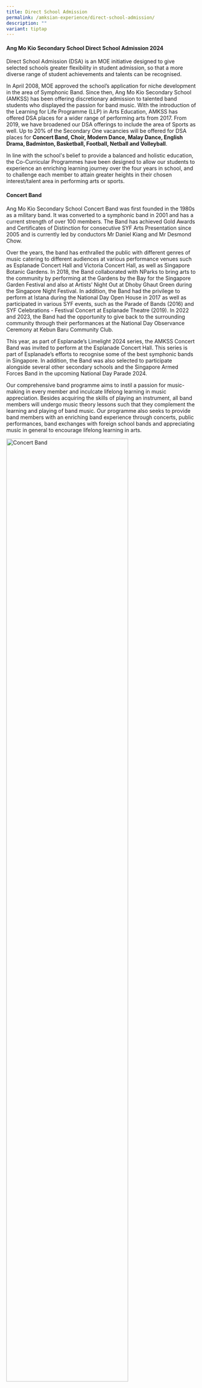 ```yaml
---
title: Direct School Admission
permalink: /amksian-experience/direct-school-admission/
description: ""
variant: tiptap
---
```

<h4>Ang Mo Kio Secondary School Direct School Admission 2024</h4>
<p>Direct School Admission (DSA) is an MOE initiative designed to give selected
schools greater flexibility in student admission, so that a more diverse
range of student achievements and talents can be recognised.</p>
<p>In April 2008, MOE approved the school’s application for niche development
in the area of Symphonic Band. Since then, Ang Mo Kio Secondary School
(AMKSS) has been offering discretionary admission to talented band students
who displayed the passion for band music. With the introduction of the
Learning for Life Programme (LLP) in Arts Education, AMKSS has offered
DSA places for a wider range of performing arts from 2017. From 2019, we
have broadened our DSA offerings to include the area of Sports as well.
Up to 20% of the Secondary One vacancies will be offered for DSA places
for&nbsp;<strong>Concert Band, Choir, Modern Dance, Malay Dance, English Drama, Badminton, Basketball, Football, Netball and Volleyball</strong>.</p>
<p>In line with the school's belief to provide a balanced and holistic education,
the Co-Curricular Programmes have been designed to allow our students to
experience an enriching learning journey over the four years in school,
and to challenge each member to attain greater heights in their chosen
interest/talent area in performing arts or sports.</p>
<h4>Concert Band</h4>
<p>Ang Mo Kio Secondary School Concert Band was first founded in the 1980s
as a military band. It was converted to a symphonic band in 2001 and has
a current strength of over 100 members. The Band has achieved Gold Awards
and Certificates of Distinction for consecutive SYF Arts Presentation since
2005 and is currently led by conductors Mr Daniel Kiang and Mr Desmond
Chow.</p>
<p>Over the years, the band has enthralled the public with different genres
of music catering to different audiences at various performance venues
such as Esplanade Concert Hall and Victoria Concert Hall, as well as Singapore
Botanic Gardens. In 2018, the Band collaborated with NParks to bring arts
to the community by performing at the Gardens by the Bay for the Singapore
Garden Festival and also at Artists’ Night Out at Dhoby Ghaut Green during
the Singapore Night Festival. In addition, the Band had the privilege to
perform at Istana during the National Day Open House in 2017 as well as
participated in various SYF events, such as the Parade of Bands (2016)
and SYF Celebrations - Festival Concert at Esplanade Theatre (2019). In
2022 and 2023, the Band had the opportunity to give back to the surrounding
community through their performances at the National Day Observance Ceremony
at Kebun Baru Community Club.</p>
<p>This year, as part of Esplanade’s Limelight 2024 series, the AMKSS Concert
Band was invited to perform at the Esplanade Concert Hall. This series
is part of Esplanade’s efforts to recognise some of the best symphonic
bands in Singapore. In addition, the Band was also selected to participate
alongside several other secondary schools and the Singapore Armed Forces
Band in the upcoming National Day Parade 2024.</p>
<p>Our comprehensive band programme aims to instil a passion for music-making
in every member and inculcate lifelong learning in music appreciation.
Besides acquiring the skills of playing an instrument, all band members
will undergo music theory lessons such that they complement the learning
and playing of band music. Our programme also seeks to provide band members
with an enriching band experience through concerts, public performances,
band exchanges with foreign school bands and appreciating music in general
to encourage lifelong learning in arts.</p>
<div class="isomer-image-wrapper">
<img style="width:80%;" height="auto" width="100%" alt="Concert Band" src="/images/Band_DSA.jpg">
</div>
<p>
<br>&nbsp;&nbsp;&nbsp;&nbsp;&nbsp;&nbsp;&nbsp;&nbsp;</p>
<table style="minWidth: 25px">
<colgroup>
<col>
</colgroup>
<tbody>
<tr>
<td rowspan="1" colspan="1">
<p><strong>Concert Band</strong>
</p>
</td>
</tr>
<tr>
<td rowspan="1" colspan="1">
<ul data-tight="true" class="tight">
<li>
<p>Pass audition and interview.</p>
</li>
<li>
<p>Relevant instrumental skills in primary school bands and string ensembles.</p>
</li>
<li>
<p>For the auditions, all applicants must prepare the following:</p>
<ul data-tight="true" class="tight">
<li>
<p>2 pieces of music (1-2 min each) of his/her choice on the instrument in
his/her talent area.</p>
</li>
<li>
<p>Major scales of at least 1 octave: Concert F, Bb, Eb and Ab (For all instruments
except non-pitched percussion instruments).</p>
</li>
</ul>
</li>
<li>
<p>Candidates must be able to imitate melodies and rhythms given by the instructor/teacher.</p>
</li>
<li>
<p>Candidates will also be given a short piece of Sec 1 music to sight-read.</p>
</li>
<li>
<p>Applicants must bring their own instrument and choice piece of music for
the audition. Only keyboard and percussion instruments will be provided
by the school.</p>
</li>
<li>
<p>Exemplify positive character traits, including resilience, motivation
and integrity.
<br>*Please note that meeting all the criteria does not guarantee the student
will be shortlisted/given an offer</p>
</li>
</ul>
</td>
</tr>
</tbody>
</table>
<h4>Choir</h4>
<p>The 40-strong versatile Ang Mo Kio Secondary School Choir, comprising
Soprano, Alto, and Baritone is helmed by talented chorister-conductor,
Ms. Cherie Chai who is also a renown A Capella Trainer- Arranger-Producer,
Music Director of professional choirs and 1st professional female vocal
percussionist in Singapore. The choir achieved a Certificate of Distinction
and Certificate of Accomplishment in SYF Arts Presentations in 2019 and
2023 respectively, and participated under Special Consideration in SYF
2021.</p>
<p>To hone our students’ vocal, personal and public presentation skills,
the choir enthusiastically volunteers to perform on various public platforms;
including choral exchanges with other schools, community and school events.
Opportunities to upskill are explored through vocal workshops, master classes
and concerts every year. Theory sessions based on the ABRSM syllabus may
also be carried out for the choir members to better equip them with useful
music knowledge to appreciate the range and breadth of the world music
that they are exposed to.</p>
<p>The Choir showcases its talents at various school events such as Awards
Day, AMKsian Showcase and our school’s biennial event, the Night of Music,
Arts and Dance (NOMAD). Prior to the COVID-19 years, the Choir held joint
concert performances at public venues, such as “The Reason We Sing” and
“The Reason We Sing II” with other school choirs as well as the Voices
of Singapore Festival at CHIJmes in 2019.</p>
<p>Besides singing, the Choir’s Executive Committee, under the guidance of
the Choir Teachers and Mistress, organises activities to instill, develop
and promote self-discipline, teamwork, confidence and commitment in our
choristers. Every chorister has a responsibility to serve both the Choir
and the community; as led by the Choir's Executive Committee based on our
philosophy that every AMKsian Chorister "Ever Strives Upwards - Semper
Superne Nitens!"</p>
<div class="isomer-image-wrapper">
<img style="width:80%;" height="auto" width="100%" alt="Choir" src="/images/Choir_1_DSA.jpg">
</div>
<p>
<br>
</p>
<div class="isomer-image-wrapper">
<img style="width:80%;" height="auto" width="100%" alt="Choir" src="/images/Choir_2_DSA.jpg">
</div>
<p>
<br>
</p>
<table style="minWidth: 25px">
<colgroup>
<col>
</colgroup>
<tbody>
<tr>
<td rowspan="1" colspan="1">
<p><strong>Choir</strong>
</p>
</td>
</tr>
<tr>
<td rowspan="1" colspan="1">
<ul data-tight="true" class="tight">
<li>
<p>Pass audition and interview.</p>
</li>
<li>
<p>For the auditions, applicants must prepare the following:</p>
<ul data-tight="true" class="tight">
<li>
<p>Sing one piece of music (1-2 min) of his/her choice, from the choral,
classical or musical theatre genres - to be sung with/ without accompaniment.</p>
</li>
<li>
<p>Sing ‘Happy Birthday’ acapella (without accompaniment).</p>
</li>
</ul>
</li>
<li>
<p>Candidates must be able to imitate or respond to notes and rhythms according
to instructions given by the instructor/ teacher.</p>
</li>
<li>
<p>Representation in SYF Arts Choral Presentation or representation in international
choral festival competitions.</p>
</li>
<li>
<p>Music theory background (at least a grade 3 will be preferable).</p>
</li>
<li>
<p>Member of school choir</p>
</li>
<li>
<p>Exemplify positive character traits, including resilience, motivation
and integrity.
<br>*Please note that meeting all the criteria does not guarantee the student
will be shortlisted/given an offer</p>
</li>
</ul>
</td>
</tr>
</tbody>
</table>
<h4>Dance Club</h4>
<p>The Dance Club specialises in 2 broad categories of dance, namely&nbsp;<strong>Modern and Malay Dance</strong>.
Two external instructors, who are professionally-trained dancers, coach
the two dance groups in the technical and artistic aspects of the dance.
Through our yearly Dance auditions conducted at the start of the year,
we hope to recruit members who are passionate about dance and are committed
to undergo rigorous training to build on their flexibility, physical strength
and stamina.</p>
<p>The&nbsp;<strong>Modern Dance</strong>&nbsp;group strives to nurture and
develop versatile performers. Through dance, students are empowered to
express their emotions and personal stories through movement and rhythm.
The dance group achieved the Certificate of Distinction in 2015, 2019,
2021 and 2023 and the Certificate of Accomplishment in 2017 at the Singapore
Youth Festival (SYF) Arts Presentation. The group also had the honour of
performing for the SYF Opening Concert at Esplanade in 2016, the Istana
Open House in 2022 and the Kebun Baru National Day Observance Ceremony
in 2023.</p>
<p>The&nbsp;<strong>Malay Dance</strong>&nbsp;consists of an exuberant group
of students with passion in Malay Dance. We provide opportunities for students
to learn and appreciate Malay Dance and culture. We aim to develop our
students to be graceful dancers and disciplined students. The group achieved
the Certificate of Distinction in 2015, 2017 and 2023 and the Certificate
of Accomplishment in 2019 and 2021 at the SYF Arts Presentation.</p>
<p>Through our dance programmes such as Schools Dance Exchange and Collaboration,
we provide our students the opportunities to learn from other instructors
as well as dancers from other schools. These programmes help build confidence
in our students when performing on stage. Besides showcasing their skills
to a variety of audiences, they will also be trained to think critically
about artistic works, relate aesthetically, affectively and cognitively
to the dance art form and the contexts of artistic works as well as explore
and experiment with the art form.</p>
<div class="isomer-image-wrapper">
<img style="width:80%;" height="auto" width="100%" alt="Modern Dance" src="/images/Modern_Dance_DSA.jpg">
</div>
<p>
<br>
</p>
<div class="isomer-image-wrapper">
<img style="width:80%;" height="auto" width="100%" alt="Malay Dance" src="/images/Malay%20Dance.jpg">
</div>
<p>
<br>
</p>
<div class="isomer-image-wrapper">
<img style="width:80%;" height="auto" width="100%" alt="Malay Dance" src="/images/Malay_Dance_DSA.jpg">
</div>
<p>
<br>
</p>
<table style="minWidth: 25px">
<colgroup>
<col>
</colgroup>
<tbody>
<tr>
<td rowspan="1" colspan="1">
<p><strong>Modern Dance</strong>
</p>
</td>
</tr>
<tr>
<td rowspan="1" colspan="1">
<ul data-tight="true" class="tight">
<li>
<p>All applicants will go through an audition and interview session.</p>
</li>
<li>
<p>For the audition, all applicants will be required to prepare a solo piece
of not more than 2 minutes. Applicants may choose to perform a piece from
any dance genre. E.g. ballet, contemporary, jazz, street, lyrical, swing,
tap, hip-hop, fusion</p>
</li>
<li>
<p>In the second segment, shortlisted applicants will then be invited to
follow our resident choreographer through a short piece of choreography</p>
<ul data-tight="true" class="tight">
<li>
<p>All applicants should audition in the dance gear and footwear suitable
to their dance genre for the first segment. Applicants are required to
bring their own music to accompany the dance. Audio can be played through
mobile phones. Props are allowed if necessary.</p>
</li>
<li>
<p>For the second segment of the audition, applicants are required to be
in leotards and tights for girls; and T-shirt and track pants for boys.</p>
</li>
</ul>
</li>
<li>
<p>Preferably a member of a dance club in primary school</p>
</li>
<li>
<p>Representation in SYF Arts Presentation / Accomplishment at National level</p>
</li>
<li>
<p>Exemplify positive character traits, including resilience, motivation
and integrity
<br>*Please note that meeting all the criteria does not guarantee the student
will be shortlisted/given an offer</p>
</li>
</ul>
</td>
</tr>
</tbody>
</table>
<table style="minWidth: 25px">
<colgroup>
<col>
</colgroup>
<tbody>
<tr>
<td rowspan="1" colspan="1">
<p><strong>Malay Dance</strong>
</p>
</td>
</tr>
<tr>
<td rowspan="1" colspan="1">
<ul data-tight="true" class="tight">
<li>
<p>All applicants will go through an audition and interview session.</p>
</li>
<li>
<p>For the auditions, all applicants must prepare a 1-2 min dance solo(s).
Applicants must choose a music that suits the dance piece. Applicants may
choose to perform a piece from any of the 5 basic Malay dance genres. e.g.
Inang, Asli, Joget, Zapin, Masri.</p>
</li>
<li>
<p>Students may perform dance(s) learnt in school (e.g. CCA, LLP) or self-choreographed
pieces and should be in PE t-shirt and track pants. Props are allowed if
necessary.</p>
</li>
<li>
<p>In the second segment, applicants will then be invited to follow our resident
choreographer through a short piece of choreography. Students will be taught
a very brief dance sequence by the instructor and have him/her reproduce
it or perform a personal interpretation of it.</p>
</li>
<li>
<p>Preferably a member of a dance club in primary school.</p>
</li>
<li>
<p>Representation in SYF Arts Presentation / Accomplishment at National level</p>
</li>
<li>
<p>Exemplify positive character traits, including resilience, motivation
and integrity
<br>*Please note that meeting all the criteria does not guarantee the student
will be shortlisted/given an offer</p>
</li>
</ul>
</td>
</tr>
</tbody>
</table>
<h4>English Drama</h4>
<p>The Drama Club aims to cultivate professionalism among its members through
diverse theatrical performances, providing each member with opportunities
to engage in various roles. Members acquire valuable acting skills, stage
presence, improvisation abilities, and collaborative teamwork essential
for staging short performances. Moreover, members rotate leadership roles
for warm-up sessions and games, fostering confidence and leadership skills.
Our Drama students also perform at school events like Awards Day and Nomad
(Night of Music and Dance) which are valuable opportunities for them to
showcase their talents, build confidence, improve their stage presence,
and develop their skills further.</p>
<p>Our track record includes achieving the Certificate of Distinction in
the Singapore Youth Festival (SYF) Arts Presentation in 2017 and 2019,
and a Certificate of Accomplishment in 2021 and 2023. Additionally, from
2016 we have participated in re:ACT, a Theatre for Social Advocacy initiative
by inwardBOUND in collaboration with charitable organisations, where secondary
schools represented different causes culminating in a collective performance.</p>
<div class="isomer-image-wrapper">
<img style="width:80%;" height="auto" width="100%" alt="English Drama" src="/images/English_Drama_DSA.jpg">
</div>
<p>
<br>
</p>
<div class="isomer-image-wrapper">
<img style="width:80%;" height="auto" width="100%" alt="English Drama" src="/images/Dramaa.jpg">
</div>
<p>
<br>
<br>
</p>
<table style="minWidth: 25px">
<colgroup>
<col>
</colgroup>
<tbody>
<tr>
<td rowspan="1" colspan="1">
<p><strong>English Drama</strong>
</p>
</td>
</tr>
<tr>
<td rowspan="1" colspan="1">
<ul data-tight="true" class="tight">
<li>
<p>All applications will be required to go through an interview and audition.
The following will be tested:</p>
<ul data-tight="true" class="tight">
<li>
<p>Acting &amp; Characterisation,</p>
</li>
<li>
<p>Voice,</p>
</li>
<li>
<p>Improvisation,</p>
</li>
<li>
<p>Stage Presence.</p>
</li>
</ul>
</li>
</ul>
<ul data-tight="true" class="tight">
<li>
<p>Please prepare a 3 to 5 minute solo performance of either</p>
<ul data-tight="true" class="tight">
<li>
<p>a piece meant for only 1 performer (i.e. a monologue) <strong>OR</strong>
</p>
</li>
<li>
<p>a piece meant for 2 or more performers but with only 1 character chosen
for the performance <strong>OR</strong>
</p>
</li>
<li>
<p>a piece meant for 2 or more performers but with the same student performing
different characters
<br>Students may perform something scripted, devised, or improvised, and can
be something learnt in school (in class of CCA). Students preparing their
own performance can search for scripts of fairy tale or folk tale adaptations
online or create these themselves.</p>
</li>
</ul>
</li>
</ul>
<ul data-tight="true" class="tight">
<li>
<p>For the second part of the audition, students are to respond to a task
which involves taking up a character role in a relatable scenario (e.g.,
meeting a schoolmate at the supermarket) with brief preparation time given
(max 5 mins). Feedback will be given after the students’ first attempt
for them to attempt a second time.</p>
</li>
</ul>
<ul data-tight="true" class="tight">
<li>
<p>Applicants with drama background and performance experience will be preferred.
Do reference prior performance experience, or theatre performance you have
watched.</p>
</li>
</ul>
<ul data-tight="true" class="tight">
<li>
<p>Exemplify positive character traits, including resilience, motivation
and integrity.
<br>*Please note that meeting all the criteria does not guarantee the student
will be shortlisted/given an offer</p>
</li>
</ul>
</td>
</tr>
</tbody>
</table>
<h4>Badminton</h4>
<p>Badminton – referred to by some as ‘The Fastest Racquet Sport in the World’
– requires agility, power, mental and physical prowess as well as endurance.
Badminton places tremendous demands on those who practice the sport.</p>
<p>Ang Mo Kio Secondary School has made a name for herself in this tough
but satisfying sport which hones delicate wrist-work skills, nimble footwork
and perseverance. Team AMKSS trains thrice a week in order to help the
students build badminton skills as well as their grit and persistence in
getting things right.</p>
<p>Over the years, our team has consistently made our presence felt in the
South Zone Inter School Badminton Tournament. In 2018, our B Division Boys
and Girls fought hard to clinch third position. The following year, our
B Division Girls achieved fourth position. In 2021, our B Girls finished
third and in 2022, emerged second in the South Zone Badminton Competition.
This year, the B Division team fought hard and the boys made it into the
quarter-finals of the National School Games (NSG) South Zone Championship.
Against a group of strong opponents, the boys learnt perseverance and resilience
as they stood their ground and gave their best. The experience was an enriching
and meaningful one for them.</p>
<p>Team AMKSS seeks opportunities that enable our players and leaders to
plan, organise and implement a variety of programmes to benefit both the
school and community. Annually, we organise a primary school badminton
competition, the “AMKSS Invitational”, to promote the sport, encourage
friendly sparring and help raise the standards of the sport amongst primary
school students. In addition, players assist in the coaching of students
in Ang Mo Kio Primary School as part of our partnership and outreach efforts
with our community.</p>
<div class="isomer-image-wrapper">
<img style="width:80%;" height="auto" width="100%" alt="Badminton" src="/images/Badmintonn.jpg">
</div>
<p>
<br>
<br>
</p>
<div class="isomer-image-wrapper">
<img style="width:80%;" height="auto" width="100%" alt="Badminton" src="/images/Badminton_DSA.jpg">
</div>
<h4>Volleyball</h4>
<p>Ang Mo Kio’s Volleyball Team was established in 1999 and has grown from
strength to strength over the 21 years. The Team has consistently punched
above its weight at the South Zone and National competitions, finishing
among the top schools in both competitions. In 2019, the B Girls and B
Boys emerged 2nd and 4th respectively in the Zonal Championships. Our B
Girls finished third in 2021, and emerged runners-up in the 2022 South
Zone Championship. In 2023, our C Boys came in 4th in the South Zone National
School Games. Our Girls team is currently coached by Mr Teo Kee Theng and
our Boys team is coached by Mr Leon Wong Fong Siang. Over the years, the
Team has produced talented individuals who went on to don National colours
and represent the country. In 2018, one of our girls, Seah Yun Zhen Desiree
was selected to represent Singapore at the 2018 ASEAN Schools Games, while
our alumni, Alicia Tan Kai Yun (graduate of 2017) represented Singapore
at the 2018 Asian U19 Beach Volleyball Championships in Thailand. In 2023,
Nadja Kim Schmidt (graduate of 2021) represented Singapore at the 32nd
Southeast Asian Games.</p>
<p>Our Volleyball programme aims to develop and sustain our students’ skills,
passion and interest in Volleyball. We also strive to achieve sustained
excellence in zonal and national competitions. And most importantly, we
are driven to inculcate values such as teamwork, discipline and resilience
in them.</p>
<div class="isomer-image-wrapper">
<img style="width:80%;" height="auto" width="100%" alt="Volleyball" src="/images/Volleyball_DSA.jpg">
</div>
<p>
<br>
</p>
<h4>Football (Boys)</h4>
<p>Football, “The Beautiful Game”, is watched and enjoyed by millions all
over the world. It is no different in Ang Mo Kio Secondary School. AMKSS
Football has come a long way and made a name for herself by nurturing several
players who have gone on to play at the highest level in Singapore and
overseas. Singapore National Team Football players such as Shakir Hamzah
and Zulfahmi Arifin are players who started their budding football journey
in AMKSS. Both players were part of Young Lions squad in 2009 and 2010
respectively, progressing to the National Team which they are still a part
of. Both have also gone on to play in foreign leagues in the region.</p>
<p>AMKSS Football team has always placed the importance of discipline, teamwork
and sportsmanship in every training aspect; enabling the athletes to consistently
perform at their maximum potential. Values are given utmost importance
as we strongly feel that the right values should be the basic foundation
in our students.</p>
<p>The AMKSS Football team emphasises on the sharpening of technical skills
in the C Division Team. This is the period where athletes are given drills
and practices to sharpen their technical skills which they have picked
up in primary schools. The AMKSS Football team is currently coached by
Coach Hairil Amin, an experienced coach who usually focuses on elite footballers
at the youth level. Additionally, his experience in the local football
scene is an added incentive for the team. The B Division Team, also coached
by Coach Hairil Amin, a greater emphasis is based on tactical awareness
coupled with continued development of their technical skills as well as
building their strength and endurance to play at their level and match
the opponents. Coach Hairil brings with him a vast amount of experience
having worked with various age group teams, S-League teams and has a great
ability to develop players and bring them to the next level.</p>
<p>Over the years, the B Division Football team has done well to get into
the Top 4 placing for the South Zone Competitions as well as League 3 Championship,
in 2016 and 2019 respectively. This year, the team got into the top 2 teams
to qualify for the next round of League 3 Championship.</p>
<p>Additionally, the AMKSS Football works with primary schools such as Anderson
Primary, where our students train together with the younger boys and guide
them through the clinic session that is conducted by our school coaches.
This promotes leadership and social skills in our students as well as building
bonds with the primary school students who may look up to them as a source
of positive influence. It is also one way for our boys to give back to
society.</p>
<p>The team trains up to three times a week to help our athletes develop
the necessary skill sets mentioned above and more importantly, mental resilience
to face any possible challenges they face on and off the field. Our Football
training programme aims to develop and sustain our students’ skills and
passion in the sport, hoping to instil pursuing their sports for life interest
in the future.</p>
<div class="isomer-image-wrapper">
<img style="width:80%;" height="auto" width="100%" alt="Football" src="/images/Football_1_DSA.jpg">
</div>
<p>
<br>
</p>
<div class="isomer-image-wrapper">
<img style="width:80%;" height="auto" width="100%" alt="Football" src="/images/Football_2_DSA.jpg">
</div>
<h4>Basketball (Boys)</h4>
<p>Basketball was reinstated as a full CCA in 2016. Having been a second
CCA for many years, the school decided to start developing the boys from
Secondary 1 due to the overwhelming interest shown by our students. The
CCA stresses the importance of sportsmanship, fair play, respect, and excellence
to enhance our athletes’ ability to perform at a higher level. Our team
trains up to three times a week to help students develop the necessary
skill sets, physical fitness and more importantly, mental resilience to
face all possible challenges they will face both on and off the court.</p>
<p>The basketball team diligently orchestrated a series of basketball mini-competitions
and friendly matches with schools across Singapore, aiming to cultivate
camaraderie and enhance their competitive prowess. This strategic effort
not only nurtured bonds of friendship within the basketball community but
also served as a platform for honing our skills and refining our competitive
edge. Additionally, the team is currently in the process of planning a
mini-competition exclusively for selected primary schools, slated to occur
towards the end of the year. This initiative is aimed at fostering the
growth of basketball by promoting the sport among young boys and encouraging
greater participation.</p>
<p>The team is currently coached by Mr. Nai Hai Kiat who has a wealth of
experience in coaching schools as well as clubs in the local basketball
league. Under his stewardship, we hope to take our boys to the next level
in terms of their skills as well as game play. We also hope to develop
our boys to challenge themselves with more established schools in the basketball
arena. Our basketball programme aims to develop and sustain our students’
skills, passion, and interest in the sport. As we continue to strive for
excellence in competitions, we are driven to develop leaders and inculcate
values of discipline and resilience in all our students.</p>
<div class="isomer-image-wrapper">
<img style="width:100%;" height="auto" width="100%" alt="Basketball" src="/images/dsa_basketball.jpg">
</div>
<h4>Netball</h4>
<p>At Ang Mo Kio Secondary School, netball is not just a sport but it strives
to nurture students in personal growth in terms of character building and
technical skills.</p>
<p>Our Netball CCA emphasises the values of sportsmanship, fair play, and
respect above all else. We believe in nurturing not only talented athletes
but also responsible and resilient individuals who embody these principles
on and off the court.</p>
<p>In recent years, our netballers have clinched top positions in a very
challenging South Zone Inter School Netball which boasts many of the netball
powerhouses in the schools’ netball scene. In 2023, our C Division team
emerged as second runner up and in 2024, the B Division team secured fourth
position in the South Zone competition. Additionally, our current Secondary
3 netballer, Stevlynn Carina Soh Xuan Yin represented the National Under-14
Team in the 12th International Youth Netball Challenge 2023 (IYNC) where
she was exposed to a higher level of play with netball powerhouse countries
such as Australia and South Africa.</p>
<p>Beyond competitive play, our netball programme is committed to giving
back to the community. We expose our girls to planning and organising outreach
initiatives such as school partnerships through netball carnivals and coaching
of primary school students.</p>
<p>Our training programme goes beyond skills acquisition; it encourages players
to think independently and creatively. By empowering them to express their
opinions and explore alternative strategies, we foster a sense of confidence
and adaptability that translates into effective decision-making on the
court and in life. One can benefit from expert coaching, rigorous training
sessions and competitive opportunities that elevate students’ potential
on court. Our CCA hopes to develop fine young ladies who are ready to meet
the challenges they will face in life long after they leave the courts.</p>
<div class="isomer-image-wrapper">
<img style="width:100%;" height="auto" width="100%" alt="Basketball" src="/images/Netball_DSA.jpg">
</div>
<p>
<br>
</p>
<table style="minWidth: 25px">
<colgroup>
<col>
</colgroup>
<tbody>
<tr>
<td rowspan="1" colspan="1">
<p><strong>Badminton, Basketball, Football, Netball &amp; Volleyball</strong>
</p>
</td>
</tr>
<tr>
<td rowspan="1" colspan="1">
<ul data-tight="true" class="tight">
<li>
<p>School team Players or its equivalent in primary school</p>
</li>
<li>
<p>Applicants must pass a sports specific selection test</p>
<ul data-tight="true" class="tight">
<li>
<p>Applicants must display necessary game specific skills (Technique, agility,
speed) required for the chosen sport.</p>
</li>
<li>
<p>Applicants must also display tactical awareness in game situations.</p>
</li>
</ul>
</li>
<li>
<p>Show the ability to work in teams.</p>
</li>
<li>
<p>Awards/Accomplishments in relevant areas.</p>
</li>
<li>
<p>Good track record of performance in CCA or relevant external involvement.</p>
</li>
<li>
<p>Participation in inter-school and/or International Competitions.</p>
</li>
<li>
<p>Applicants must also pass an interview.</p>
</li>
<li>
<p>Exemplify positive character traits, including resilience, motivation
and integrity.
<br>*Please note that meeting all the criteria does not guarantee the student
will be shortlisted/given an offer</p>
</li>
</ul>
</td>
</tr>
</tbody>
</table>
<p>
<br>
</p>
<h4>Application Procedure</h4>
<p>1.&nbsp; Application for DSA-Sec can be submitted through the online DSA-Sec
Portal. The application is free-of-charge and will be open from&nbsp; <strong><em>7 May 2024, 11 am to 3 June 2024, 3pm</em></strong>.
For more details, please refer to <a href="https://www.moe.gov.sg/dsa-sec" rel="noopener noreferrer nofollow" target="_blank">MOE Website</a>.</p>
<p>2.&nbsp; Parents and students are encouraged to choose schools wisely
based on the student’s aptitudes and strengths, bearing in mind the schools’
academic and non-academic requirements, and the programmes available to
develop the area of talent.</p>
<p>3.&nbsp; Applicants who do not have prior experience may also apply and
will be assessed based on their potential.</p>
<p>4.&nbsp; The shortlisted applicants will be informed of the day and time
of their trial session at least 2 weeks in advance and latest by&nbsp; <strong><em>7 August 2024</em></strong> .</p>
<p>5.&nbsp; Shortlisted applicants will be invited for a one-day face-to-face
interview and trial in our school from <strong><em>12 July 2024</em></strong> to <strong><em>23 August 2024</em></strong>.</p>
<p>6.&nbsp; Shortlisted applicants will be notified of their application
status by <strong><em>9 Sept 2024</em></strong>.</p>
<p>7.&nbsp; Students who are successfully admitted to the school via DSA
are expected to honour their commitment to the school and participate in
the activities related to the talent they are selected for from year 1-4.</p>
<p>8.&nbsp; Meeting all the criteria does not guarantee the student will
be shortlisted/given an offer.</p>
<p>For further clarifications, you may contact any of the following staff:</p>
<p><strong><em>For Sports matters:</em></strong>
</p>
<p>Mr. K Thanaraj
<br><a href="mailto:thanaraj\_kalliya\_perumal@moe.edu.sg" rel="noopener noreferrer nofollow" target="_blank">thanaraj_kalliya_perumal@moe.edu.sg</a>
<br>Tel: 64548605 (Ext 811)</p>
<p><strong><em>For Performing Arts matters:</em></strong>
</p>
<p>Ms Cheryl Ang
<br><a href="mailto:cheryl\_ang@moe.edu.sg" rel="noopener noreferrer nofollow" target="_blank">cheryl_ang@moe.edu.sg</a>
<br>Tel: 64548605 (Ext 863)</p>
<p><strong><em>For Admin matters:</em></strong>
</p>
<p>Ms Leona Cheong
<br><a href="mailto:Leona\_CHEONG@schools.gov.sg" rel="noopener noreferrer nofollow" target="_blank">Leona_CHEONG@schools.gov.sg</a>
<br>Tel: 64548605 (Ext 803)</p>